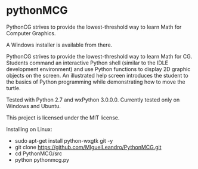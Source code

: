 # pythonMCG
PythonCG strives to provide the lowest-threshold way to learn Math for Computer Graphics.


A Windows installer is available from there.

PythonCG strives to provide the lowest-threshold way to learn Math for CG. Students command an interactive Python shell (similar to the IDLE development environment) and use Python functions to display 2D graphic objects on the screen. An illustrated help screen introduces the student to the basics of Python programming while demonstrating how to move the turtle.

Tested with Python 2.7 and wxPython 3.0.0.0. Currently tested only on Windows and Ubuntu.

This project is licensed under the MIT license.


Installing on Linux:

  - sudo apt-get install python-wxgtk git -y
  - git clone https://github.com/MIguelLeandro/PythonMCG.git
  - cd PythonMCG/src
  - python pythonmcg.py
